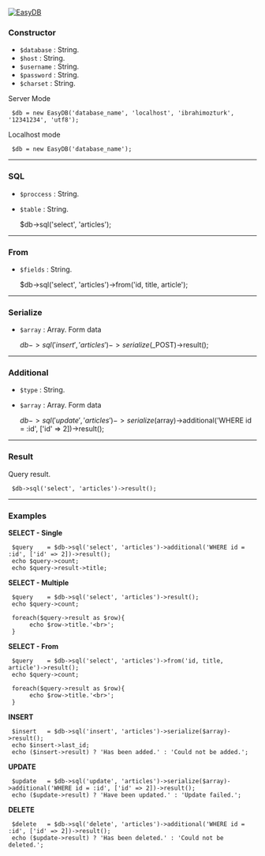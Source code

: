 [![EasyDB](http://ibrahimozturk.me/assets/img/article/cover_1490025776.jpg)](http://ibrahimozturk.me/yazi/8-easydb-pdo-kutuphanesi)

### Constructor

- `$database` : String.
- `$host` : String.
- `$username` : String.
- `$password` : String.
- `$charset` : String.

Server Mode

     $db = new EasyDB('database_name', 'localhost', 'ibrahimozturk', '12341234', 'utf8');

Localhost mode

     $db = new EasyDB('database_name');

- - -

### SQL

- `$proccess` : String.
- `$table` : String.


     $db->sql('select', 'articles');
     
- - -

### From

- `$fields` : String.


     $db->sql('select', 'articles')->from('id, title, article');

- - -

### Serialize

- `$array` : Array. Form data


     $db->sql('insert', 'articles')->serialize($_POST)->result();

- - -
### Additional

- `$type` : String.
- `$array` : Array. Form data


     $db->sql('update', 'articles')->serialize($array)->additional('WHERE id = :id', ['id' => 2])->result();

- - -
### Result

Query result.

     $db->sql('select', 'articles')->result();

- - -
### Examples

__SELECT - Single__

     $query    = $db->sql('select', 'articles')->additional('WHERE id = :id', ['id' => 2])->result();
     echo $query->count;
     echo $query->result->title;


__SELECT - Multiple__

     $query    = $db->sql('select', 'articles')->result();
     echo $query->count;

     foreach($query->result as $row){
          echo $row->title.'<br>';
     }

__SELECT - From__

     $query    = $db->sql('select', 'articles')->from('id, title, article')->result();
     echo $query->count;
     
     foreach($query->result as $row){
          echo $row->title.'<br>';
     }

__INSERT__

     $insert   = $db->sql('insert', 'articles')->serialize($array)->result();
     echo $insert->last_id;
     echo ($insert->result) ? 'Has been added.' : 'Could not be added.';


__UPDATE__

     $update   = $db->sql('update', 'articles')->serialize($array)->additional('WHERE id = :id', ['id' => 2])->result();
     echo ($update->result) ? 'Have been updated.' : 'Update failed.';


__DELETE__

     $delete   = $db->sql('delete', 'articles')->additional('WHERE id = :id', ['id' => 2])->result();
     echo ($update->result) ? 'Has been deleted.' : 'Could not be deleted.';
